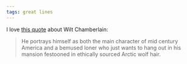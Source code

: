 ```yaml
---
tags: great lines
---
```



<p>I love <a href="https://bookshop.org/books/how-to-watch-basketball-like-a-genius/9781419744808">this quote</a> about Wilt Chamberlain:</p>

<blockquote>
He portrays himself as both the main character of mid century America and a bemused loner who just wants to hang out in his mansion festooned in ethically sourced Arctic wolf hair.
</blockquote>